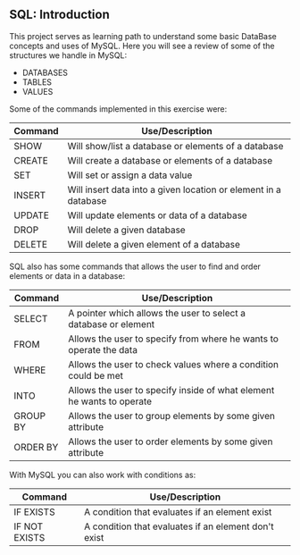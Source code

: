 ## SQL: Introduction

This project serves as learning path to understand some basic DataBase concepts and uses of MySQL.
Here you will see a review of some of the structures we handle in MySQL:

- DATABASES
- TABLES
- VALUES

Some of the commands implemented in this exercise were:

| Command       | Use/Description                                                       |
| ------------- | --------------------------------------------------------------------- |
| SHOW          | Will show/list a database or elements of a database                   |
| CREATE        | Will create a database or elements of a database                      |
| SET           | Will set or assign a data value                                       |
| INSERT        | Will insert data into a given location or element in a database       |
| UPDATE        | Will update elements or data of a database                            |
| DROP          | Will delete a given database                                          |
| DELETE        | Will delete a given element of a database                             |

SQL also has some commands that allows the user to find and order elements or data in a database:

| Command       | Use/Description                                                       |
| ------------- | --------------------------------------------------------------------- |
| SELECT        | A pointer which allows the user to select a database or element       | 
| FROM          | Allows the user to specify from where he wants to operate the data    | 
| WHERE         | Allows the user to check values where a condition could be met        |
| INTO          | Allows the user to specify inside of what element he wants to operate |
| GROUP BY      | Allows the user to group elements by some given attribute             |
| ORDER BY      | Allows the user to order elements by some given attribute             |

With MySQL you can also work with conditions as:

| Command       | Use/Description                                                       |
| ------------- | --------------------------------------------------------------------- |
| IF EXISTS     | A condition that evaluates if an element exist                        |
| IF NOT EXISTS | A condition that evaluates if an element don't exist                  |
